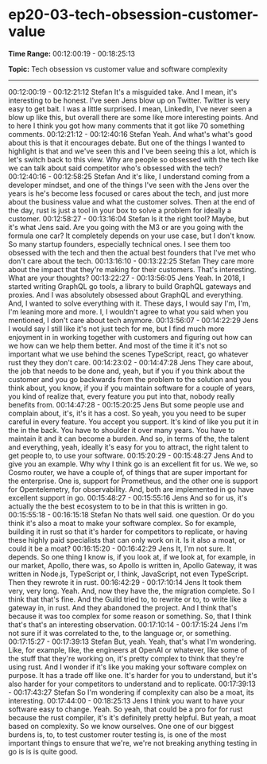 # ep20-03-tech-obsession-customer-value

**Time Range:** 00:12:00:19 - 00:18:25:13

**Topic:** Tech obsession vs customer value and software complexity

---

00:12:00:19 - 00:12:21:12
Stefan
It's a misguided take. And I mean, it's interesting to be honest. I've seen Jens blow up on
Twitter. Twitter is very easy to get bait. I was a little surprised. I mean, LinkedIn, I've never seen
a blow up like this, but overall there are some like more interesting points. And to here I think
you got how many comments that it got like 70 something comments.
00:12:21:12 - 00:12:40:16
Stefan
Yeah. And what's what's good about this is that it encourages debate. But one of the things I
wanted to highlight is that and we've seen this and I've been seeing this a lot, which is let's
switch back to this view. Why are people so obsessed with the tech like we can talk about said
competitor who's obsessed with the tech?
00:12:40:16 - 00:12:58:25
Stefan
And it's like, I understand coming from a developer mindset, and one of the things I've seen with
the Jens over the years is he's become less focused or cares about the tech, and just more
about the business value and what the customer solves. Then at the end of the day, rust is just
a tool in your box to solve a problem for ideally a customer.
00:12:58:27 - 00:13:16:04
Stefan
Is it the right tool? Maybe, but it's what Jens said. Are you going with the M3 or are you going
with the formula one car? It completely depends on your use case, but I don't know. So many
startup founders, especially technical ones. I see them too obsessed with the tech and then the
actual best founders that I've met who don't care about the tech.
00:13:16:10 - 00:13:22:25
Stefan
They care more about the impact that they're making for their customers. That's interesting.
What are your thoughts?
00:13:22:27 - 00:13:56:05
Jens
Yeah. In 2018, I started writing GraphQL go tools, a library to build GraphQL gateways and
proxies. And I was absolutely obsessed about GraphQL and everything. And, I wanted to solve
everything with it. These days, I would say I'm, I'm, I'm leaning more and more. I, I wouldn't
agree to what you said when you mentioned, I don't care about tech anymore.
00:13:56:07 - 00:14:22:29
Jens
I would say I still like it's not just tech for me, but I find much more enjoyment in in working
together with customers and figuring out how can we how can we help them better. And most of
the time it it's not so important what we use behind the scenes TypeScript, react, go whatever
rust they they don't care.
00:14:23:02 - 00:14:47:28
Jens
They care about, the job that needs to be done and, yeah, but if you if you think about the
customer and you go backwards from the problem to the solution and you think about, you
know, if you if you maintain software for a couple of years, you kind of realize that, every feature
you put into that, nobody really benefits from.
00:14:47:28 - 00:15:20:25
Jens
But some people use and complain about, it's, it's it has a cost. So yeah, you you need to be
super careful in every feature. You accept you support. It's kind of like you put it in the in the
back. You have to shoulder it over many years. You have to maintain it and it can become a
burden. And so, in terms of the, the talent and everything, yeah, ideally it's easy for you to
attract, the right talent to get people to, to use your software.
00:15:20:29 - 00:15:48:27
Jens
And to give you an example. Why why I think go is an excellent fit for us. We we, so Cosmo
router, we have a couple of, of things that are super important for the enterprise. One is, support
for Prometheus, and the other one is support for Opentelemetry, for observability. And, both are
implemented in go have excellent support in go.
00:15:48:27 - 00:15:55:16
Jens
And so for us, it's actually the the best ecosystem to to be in that this is written in go.
00:15:55:18 - 00:16:15:18
Stefan
No thats well said. one question. Or do you think it's also a moat to make your software
complex. So for example, building it in rust so that it's harder for competitors to replicate, or
having these highly paid specialists that can only work on it. Is it also a moat, or could it be a
moat?
00:16:15:20 - 00:16:42:29
Jens
It, I'm not sure. It depends. So one thing I know is, if you look at, if we look at, for example, in
our market, Apollo, there was, so Apollo is written in, Apollo Gateway, it was written in Node.js,
TypeScript or, I think, JavaScript, not even TypeScript. Then they rewrote it in rust.
00:16:42:29 - 00:17:10:14
Jens
It took them very, very long. Yeah. And, now they have the, the migration complete. So I think
that that's fine. And the Guild tried to, to rewrite or to, to write like a gateway in, in rust. And they
abandoned the project. And I think that's because it was too complex for some reason or
something. So, that I think that's that's an interesting observation.
00:17:10:14 - 00:17:15:24
Jens
I'm not sure if it was correlated to the, to the language or, or something.
00:17:15:27 - 00:17:39:13
Stefan
But, yeah. Yeah, that's what I'm wondering. Like, for example, like, the engineers at OpenAI or
whatever, like some of the stuff that they're working on, it's pretty complex to think that they're
using rust. And I wonder if it's like you making your software complex on purpose. It has a trade
off like one. It's harder for you to understand, but it's also harder for your competitors to
understand and to replicate.
00:17:39:13 - 00:17:43:27
Stefan
So I'm wondering if complexity can also be a moat, its interesting.
00:17:44:00 - 00:18:25:13
Jens
I think you want to have your software easy to change. Yeah. So yeah, that could be a pro for
for rust because the rust compiler, it's it's definitely pretty helpful. But yeah, a moat based on
complexity. So we know ourselves. One one of our biggest burdens is, to, to test customer
router testing is, is one of the most important things to ensure that we're, we're not breaking
anything testing in go is is is quite good.